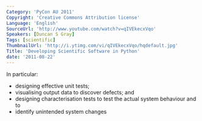 ```yaml
---
Category: 'PyCon AU 2011'
Copyright: 'Creative Commons Attribution license'
Language: 'English'
SourceUrl: 'http://www.youtube.com/watch?v=qIVEkecxVqo'
Speakers: [Duncan S Gray]
Tags: [scientific]
ThumbnailUrl: 'http://i.ytimg.com/vi/qIVEkecxVqo/hqdefault.jpg'
Title: 'Developing Scientific Software in Python'
date: '2011-08-22'
---
```

In particular:

  * designing effective unit tests; 
  * visualising output data to discover defects; and 
  * designing characterisation tests to test the actual system behaviour and to 
  * identify unintended system changes 


